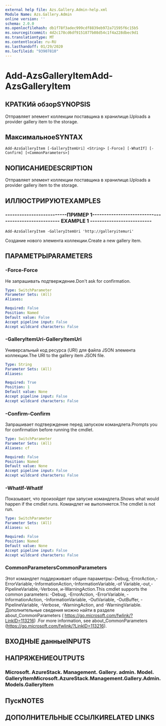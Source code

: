 ```yaml
---
external help file: Azs.Gallery.Admin-help.xml
Module Name: Azs.Gallery.Admin
online version: ''
schema: 2.0.0
ms.openlocfilehash: db1f78f3adec999cdf8839eb972a71595f6c15b5
ms.sourcegitcommit: 4d2c178cd6df9151877b08d54c1f4a228dbec9d1
ms.translationtype: MT
ms.contentlocale: ru-RU
ms.lasthandoff: 01/29/2020
ms.locfileid: "93907810"
---
```

# <span data-ttu-id="3214c-101">Add-AzsGalleryItem</span><span class="sxs-lookup"><span data-stu-id="3214c-101">Add-AzsGalleryItem</span></span>

## <span data-ttu-id="3214c-102">КРАТКИй обзор</span><span class="sxs-lookup"><span data-stu-id="3214c-102">SYNOPSIS</span></span>
<span data-ttu-id="3214c-103">Отправляет элемент коллекции поставщика в хранилище.</span><span class="sxs-lookup"><span data-stu-id="3214c-103">Uploads a provider gallery item to the storage.</span></span>

## <span data-ttu-id="3214c-104">Максимальное</span><span class="sxs-lookup"><span data-stu-id="3214c-104">SYNTAX</span></span>

```
Add-AzsGalleryItem [-GalleryItemUri] <String> [-Force] [-WhatIf] [-Confirm] [<CommonParameters>]
```

## <span data-ttu-id="3214c-105">NОПИСАНИЕ</span><span class="sxs-lookup"><span data-stu-id="3214c-105">DESCRIPTION</span></span>
<span data-ttu-id="3214c-106">Отправляет элемент коллекции поставщика в хранилище.</span><span class="sxs-lookup"><span data-stu-id="3214c-106">Uploads a provider gallery item to the storage.</span></span>

## <span data-ttu-id="3214c-107">ИЛЛЮСТРИРУЮТ</span><span class="sxs-lookup"><span data-stu-id="3214c-107">EXAMPLES</span></span>

### <span data-ttu-id="3214c-108">--------------------------ПРИМЕР 1--------------------------</span><span class="sxs-lookup"><span data-stu-id="3214c-108">-------------------------- EXAMPLE 1 --------------------------</span></span>
```
Add-AzsGalleryItem -GalleryItemUri 'http://galleryitemuri'
```

<span data-ttu-id="3214c-109">Создание нового элемента коллекции.</span><span class="sxs-lookup"><span data-stu-id="3214c-109">Create a new gallery item.</span></span>

## <span data-ttu-id="3214c-110">ПАРАМЕТРЫ</span><span class="sxs-lookup"><span data-stu-id="3214c-110">PARAMETERS</span></span>

### <span data-ttu-id="3214c-111">-Force</span><span class="sxs-lookup"><span data-stu-id="3214c-111">-Force</span></span>
<span data-ttu-id="3214c-112">Не запрашивать подтверждение.</span><span class="sxs-lookup"><span data-stu-id="3214c-112">Don't ask for confirmation.</span></span>

```yaml
Type: SwitchParameter
Parameter Sets: (All)
Aliases: 

Required: False
Position: Named
Default value: False
Accept pipeline input: False
Accept wildcard characters: False
```

### <span data-ttu-id="3214c-113">-GalleryItemUri</span><span class="sxs-lookup"><span data-stu-id="3214c-113">-GalleryItemUri</span></span>
<span data-ttu-id="3214c-114">Универсальный код ресурса (URI) для файла JSON элемента коллекции.</span><span class="sxs-lookup"><span data-stu-id="3214c-114">The URI to the gallery item JSON file.</span></span>

```yaml
Type: String
Parameter Sets: (All)
Aliases: 

Required: True
Position: 1
Default value: None
Accept pipeline input: False
Accept wildcard characters: False
```

### <span data-ttu-id="3214c-115">-Confirm</span><span class="sxs-lookup"><span data-stu-id="3214c-115">-Confirm</span></span>
<span data-ttu-id="3214c-116">Запрашивает подтверждение перед запуском командлета.</span><span class="sxs-lookup"><span data-stu-id="3214c-116">Prompts you for confirmation before running the cmdlet.</span></span>

```yaml
Type: SwitchParameter
Parameter Sets: (All)
Aliases: cf

Required: False
Position: Named
Default value: None
Accept pipeline input: False
Accept wildcard characters: False
```

### <span data-ttu-id="3214c-117">-WhatIf</span><span class="sxs-lookup"><span data-stu-id="3214c-117">-WhatIf</span></span>
<span data-ttu-id="3214c-118">Показывает, что произойдет при запуске командлета.</span><span class="sxs-lookup"><span data-stu-id="3214c-118">Shows what would happen if the cmdlet runs.</span></span>
<span data-ttu-id="3214c-119">Командлет не выполняется.</span><span class="sxs-lookup"><span data-stu-id="3214c-119">The cmdlet is not run.</span></span>

```yaml
Type: SwitchParameter
Parameter Sets: (All)
Aliases: wi

Required: False
Position: Named
Default value: None
Accept pipeline input: False
Accept wildcard characters: False
```

### <span data-ttu-id="3214c-120">CommonParameters</span><span class="sxs-lookup"><span data-stu-id="3214c-120">CommonParameters</span></span>
<span data-ttu-id="3214c-121">Этот командлет поддерживает общие параметры:-Debug,-ErrorAction,-ErrorVariable,-InformationAction,-InformationVariable,-of Variable,-out,-PipelineVariable,-Verbose, и-WarningAction.</span><span class="sxs-lookup"><span data-stu-id="3214c-121">This cmdlet supports the common parameters: -Debug, -ErrorAction, -ErrorVariable, -InformationAction, -InformationVariable, -OutVariable, -OutBuffer, -PipelineVariable, -Verbose, -WarningAction, and -WarningVariable.</span></span> <span data-ttu-id="3214c-122">Дополнительные сведения можно найти в разделе about_CommonParameters ( https://go.microsoft.com/fwlink/?LinkID=113216) .</span><span class="sxs-lookup"><span data-stu-id="3214c-122">For more information, see about_CommonParameters (https://go.microsoft.com/fwlink/?LinkID=113216).</span></span>

## <span data-ttu-id="3214c-123">ВХОДНЫЕ данные</span><span class="sxs-lookup"><span data-stu-id="3214c-123">INPUTS</span></span>

## <span data-ttu-id="3214c-124">НАПРЯЖЕНИЕ</span><span class="sxs-lookup"><span data-stu-id="3214c-124">OUTPUTS</span></span>

### <span data-ttu-id="3214c-125">Microsoft. AzureStack. Management. Gallery. admin. Model. GalleryItem</span><span class="sxs-lookup"><span data-stu-id="3214c-125">Microsoft.AzureStack.Management.Gallery.Admin.Models.GalleryItem</span></span>

## <span data-ttu-id="3214c-126">Пуск</span><span class="sxs-lookup"><span data-stu-id="3214c-126">NOTES</span></span>

## <span data-ttu-id="3214c-127">ДОПОЛНИТЕЛЬНЫЕ ССЫЛКИ</span><span class="sxs-lookup"><span data-stu-id="3214c-127">RELATED LINKS</span></span>

